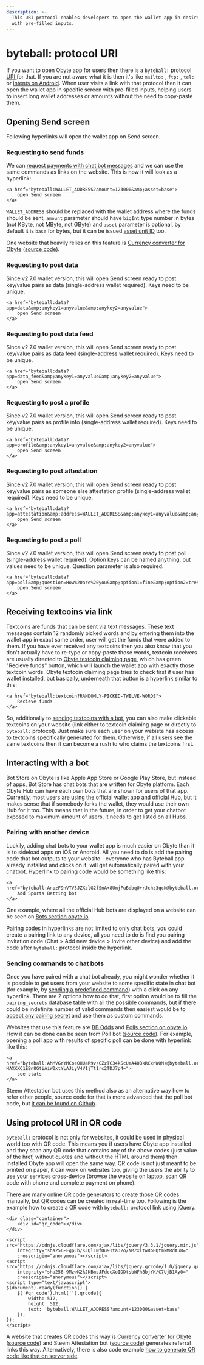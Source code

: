```yaml
---
description: >-
  This URI protocol enables developers to open the wallet app in desired screen
  with pre-filled inputs.
---
```


# byteball: protocol URI

If you want to open Obyte app for users then there is a `byteball:` protocol [URI ](https://en.wikipedia.org/wiki/Uniform_Resource_Identifier#Examples)for that. If you are not aware what it is then it's like `mailto:` , `ftp:` , `tel:` or [intents on Android](https://developer.android.com/reference/android/content/Intent). When user visits a link with that protocol then it can open the wallet app in specific screen with pre-filled inputs, helping users to insert long wallet addresses or amounts without the need to copy-paste them.

## Opening Send screen

Following hyperlinks will open the wallet app on Send screen.

### Requesting to send funds

We can [request payments with chat bot messages](payments/#requesting-payments) and we can use the same commands as links on the website. This is how it will look as a hyperlink:

```markup
<a href="byteball:WALLET_ADDRESS?amount=123000&amp;asset=base">
    open Send screen
</a>
```

`WALLET_ADDRESS` should be replaced with the wallet address where the funds should be sent, `amount` parameter should have `bigInt` type number in bytes \(not KByte, not MByte, not GByte\) and `asset` parameter is optional, by default it is `base` for bytes, but it can be issued [asset unit ID](issuing-assets-on-byteball.md#asset-id) too.

One website that heavily relies on this feature is [Currency converter for Obyte](https://tarmo888.github.io/bb-convert/) \([source code](https://github.com/tarmo888/bb-convert)\).

### Requesting to post data

Since v2.7.0 wallet version, this will open Send screen ready to post key/value pairs as data \(single-address wallet required\). Keys need to be unique.

```markup
<a href="byteball:data?app=data&amp;anykey1=anyvalue&amp;anykey2=anyvalue">
    open Send screen
</a>
```

### Requesting to post data feed

Since v2.7.0 wallet version, this will open Send screen ready to post key/value pairs as data feed \(single-address wallet required\). Keys need to be unique.

```markup
<a href="byteball:data?app=data_feed&amp;anykey1=anyvalue&amp;anykey2=anyvalue">
    open Send screen
</a>
```

### Requesting to post a profile

Since v2.7.0 wallet version, this will open Send screen ready to post key/value pairs as profile info \(single-address wallet required\). Keys need to be unique.

```markup
<a href="byteball:data?app=profile&amp;anykey1=anyvalue&amp;anykey2=anyvalue">
    open Send screen
</a>
```

### Requesting to post attestation

Since v2.7.0 wallet version, this will open Send screen ready to post key/value pairs as someone else attestation profile \(single-address wallet required\). Keys need to be unique.

```markup
<a href="byteball:data?app=attestation&amp;address=WALLET_ADDRESS&amp;anykey1=anyvalue&amp;anykey2=anyvalue">
    open Send screen
</a>
```

### Requesting to post a poll

Since v2.7.0 wallet version, this will open Send screen ready to post poll \(single-address wallet required\). Option keys can be named anything, but values need to be unique. Question parameter is also required.

```markup
<a href="byteball:data?app=poll&amp;question=How%20are%20you&amp;option1=fine&amp;option2=tres%20bien">
    open Send screen
</a>
```

## Receiving textcoins via link

Textcoins are funds that can be sent via text messages. These text messages contain 12 randomly picked words and by entering them into the wallet app in exact same order, user will get the funds that were added to them. If you have ever received any textcoins then you also know that you don't actually have to re-type or copy-paste those words, textcoin receivers are usually directed to [Obyte textcoin claiming page](https://byteball.org/#textcoin?test-test-test-test-test-test-test-test-test-test-test-test), which has green "Recieve funds" button, which will launch the wallet app with exactly those textcoin words. Obyte textcoin claiming page tries to check first if user has wallet installed, but basically, underneath that button is a hyperlink similar to this:

```markup
<a href="byteball:textcoin?RANDOMLY-PICKED-TWELVE-WORDS">
    Recieve funds
</a>
```

So, additionally to [sending textcoins with a bot](payments/textcoins.md), you can also make clickable textcoins on your website \(link either to textcoin claiming page or directly to `byteball:` protocol\). Just make sure each user on your webiste has access to textcoins specifically generated for them. Otherwise, if all users see the same textcoins then it can become a rush to who claims the textcoins first.

## Interacting with a bot

Bot Store on Obyte is like Apple App Store or Google Play Store, but instead of apps, Bot Store has chat bots that are written for Obyte platform. Each Obyte Hub can have each own bots that are shown for users of that app. Currently, most users are using the official wallet app and official Hub, but it makes sense that if somebody forks the wallet, they would use their own Hub for it too. This means that in the future, in order to get your chatbot exposed to maximum amount of users, it needs to get listed on all Hubs.

### Pairing with another device

Luckily, adding chat bots to your wallet app is much easier on Obyte than it is to sideload apps on iOS or Android. All you need to do is add the pairing code that bot outputs to your website - everyone who has Byteball app already installed and clicks on it, will get automatically paired with your chatbot. Hyperlink to pairing code would be something like this:

```markup
<a href="byteball:AnpzF9nVTV5JZXzlG2fSnA+8UmjFuBdbqU+rJchz3qcN@byteball.org/bb#0000">
    Add Sports Betting bot
</a>
```

One example, where all the official Hub bots are displayed on a website can be seen on [Bots section obyte.io](https://obyte.io/bots).

Pairing codes in hyperlinks are not limited to only chat bots, you could create a pairing link to any device, all you need to do is find you pairing invitation code \(Chat &gt; Add new device &gt; Invite other device\) and add the code after `byteball:` protocol inside the hyperlink.

### Sending commands to chat bots

Once you have paired with a chat bot already, you might wonder whether it is possible to get users from your website to some specific state in chat bot \(for example, by [sending a predefined command](quick-start.md#predefined-chat-commands)\) with a click on any hyperlink. There are 2 options how to do that, first option would be to fill the `pairing_secrets` database table with all the possible commands, but if there could be indefinite number of valid commands then easiest would be to [accept any pairing secret](quick-start.md#accept-any-pairing-secret) and use them as custom commands.

Websites that use this feature are [BB Odds](https://bb-odds.herokuapp.com/) and [Polls section on obyte.io](https://obyte.io/polls). How it can be done can be seen from Poll bot \([source code](https://github.com/byteball/poll-bot/blob/master/poll-bot.js)\). For example, opening a poll app with results of specific poll can be done with hyperlink like this:

```markup
<a href="byteball:AhMVGrYMCoeOHUaR9v/CZzTC34kScUeA4OBkRCxnWQM+@byteball.org/bb#stats-HAXKXC1EBn8GtiAiW0xtYLAJiyV4V1jTt1rc2TDJ7p4=">
    see stats
</a>
```

Steem Attestation bot uses this method also as an alternative way how to refer other people, source code for that is more advanced that the poll bot code, but [it can be found on Github](https://github.com/byteball/steem-attestation/blob/66e72d4062f7c1f5a8a057366023c5eaa6863bf4/attestation.js#L90).

## Using protocol URI in QR code

`byteball:` protocol is not only for websites, it could be used in physical world too with QR code. This means you if users have Obyte app installed and they scan any QR code that contains any of the above codes \(just value of the href, without quotes and without the HTML around them\) then installed Obyte app will open the same way. QR code is not just meant to be printed on paper, it can work on websites too, giving the users the ability to use your services cross-device \(browse the website on laptop, scan QR code with phone and complete payment on phone\).

There are many online QR code generators to create those QR codes manually, but QR codes can be created in real-time too. Following is the example how to create a QR code with `byteball:` protocol link using jQuery.

```markup
<div class="container">
	<div id="qr_code"></div>
</div>

<script src="https://cdnjs.cloudflare.com/ajax/libs/jquery/3.3.1/jquery.min.js"
	integrity="sha256-FgpCb/KJQlLNfOu91ta32o/NMZxltwRo8QtmkMRdAu8="
	crossorigin="anonymous"></script>
<script src="https://cdnjs.cloudflare.com/ajax/libs/jquery.qrcode/1.0/jquery.qrcode.min.js"
	integrity="sha256-9MzwK2kJKBmsJFdccXoIDDtsbWFh8bjYK/C7UjB1Ay0="
	crossorigin="anonymous"></script>
<script type="text/javascript">
$(document).ready(function() {
	$('#qr_code').html('').qrcode({
		width: 512,
		height: 512,
		text: 'byteball:WALLET_ADDRESS?amount=123000&asset=base'
	});
});
</script>
```

A website that creates QR codes this way is [Currency converter for Obyte](https://tarmo888.github.io/bb-convert/) \([source code](https://github.com/tarmo888/bb-convert)\) and Steem Attestation bot \([source code](https://github.com/byteball/steem-attestation/blob/master/public/qr/index.html)\) generates referral links this way. Alternatively, there is also code example [how to generate QR code like that on server side](tutorials-for-newcomers/log-in-on-website-with-byteball.md).

